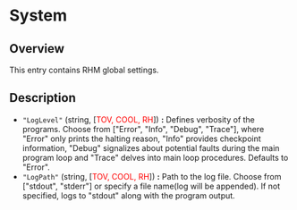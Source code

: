 # System

## Overview

This entry contains RHM global settings.

## Description

- `"LogLevel"` (string, [<span style="color:red">TOV, COOL, RH</span>]) **:** Defines verbosity of the programs. Choose from ["Error", "Info", "Debug", "Trace"], where "Error" only prints the halting reason, "Info" provides checkpoint information, "Debug" signalizes about potential faults during the main program loop and "Trace" delves into main loop procedures. Defaults to "Error".
- `"LogPath"` (string, [<span style="color:red">TOV, COOL, RH</span>]) **:** Path to the log file. Choose from ["stdout", "stderr"] or specify a file name(log will be appended). If not specified, logs to "stdout" along with the program output.